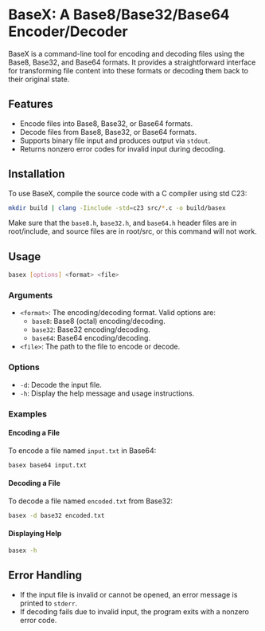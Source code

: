 # BaseX: A Base8/Base32/Base64 Encoder/Decoder

BaseX is a command-line tool for encoding and decoding files using the Base8, Base32, and Base64 formats. It provides a straightforward interface for transforming file content into these formats or decoding them back to their original state.

## Features

- Encode files into Base8, Base32, or Base64 formats.
- Decode files from Base8, Base32, or Base64 formats.
- Supports binary file input and produces output via `stdout`.
- Returns nonzero error codes for invalid input during decoding.

## Installation

To use BaseX, compile the source code with a C compiler using std C23:

```sh
mkdir build | clang -Iinclude -std=c23 src/*.c -o build/basex
```

Make sure that the `base8.h`, `base32.h`, and `base64.h` header files are in root/include, and source files are in root/src, or this command will not work.

## Usage

```sh
basex [options] <format> <file>
```

### Arguments

- `<format>`: The encoding/decoding format. Valid options are:
  - `base8`: Base8 (octal) encoding/decoding.
  - `base32`: Base32 encoding/decoding.
  - `base64`: Base64 encoding/decoding.
- `<file>`: The path to the file to encode or decode.

### Options

- `-d`: Decode the input file.
- `-h`: Display the help message and usage instructions.

### Examples

#### Encoding a File

To encode a file named `input.txt` in Base64:

```sh
basex base64 input.txt
```

#### Decoding a File

To decode a file named `encoded.txt` from Base32:

```sh
basex -d base32 encoded.txt
```

#### Displaying Help

```sh
basex -h
```

## Error Handling

- If the input file is invalid or cannot be opened, an error message is printed to `stderr`.
- If decoding fails due to invalid input, the program exits with a nonzero error code.


